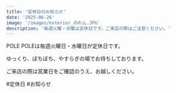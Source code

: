 ```yaml
---
title: '定休日のお知らせ'
date: '2025-06-26'
image: '/images/exterior_のれん.JPG'
description: '毎週火曜・水曜は定休日です。ご来店の際はご注意ください。'
---
```


POLE POLEは毎週火曜日・水曜日が定休日です。

ゆっくり、ぼちぼち、やすらぎの場でお待ちしております。

ご来店の際は営業日をご確認のうえ、お越しください。

#定休日 #お知らせ
